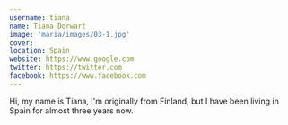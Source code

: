 ```yaml
---
username: tiana
name: Tiana Dorwart
image: 'maria/images/03-1.jpg'
cover:
location: Spain
website: https://www.google.com
twitter: https://twitter.com
facebook: https://www.facebook.com
---
```

Hi, my name is Tiana, I'm originally from Finland, but I have been living in Spain for almost three years now.